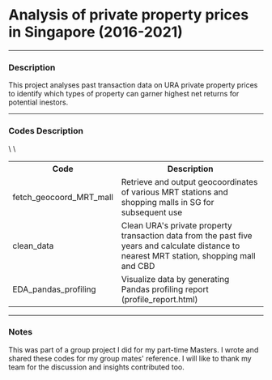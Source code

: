 <html>
  <body>
  <h1> Analysis of private property prices in Singapore (2016-2021) </h1>
  <hr>
  <h3> Description </h3>
 This project analyses past transaction data on URA private property prices to identify which types of property can garner highest net returns for potential inestors.
  <hr>
  
  <h3> Codes Description </h3>
  <table style="width:100%">
  <tr>
    <th>Code</th>
    <th>Description</th>
  </tr>
  <tr>
    <td>fetch_geocoord_MRT_mall</td>
    <td>Retrieve and output geocoordinates of various MRT stations and shopping malls in SG for subsequent use</td>
  </tr>
  <tr>
    <td>clean_data</td>
    <td> Clean URA's private property transaction data from the past five years and calculate distance to nearest MRT station, shopping mall and CBD</td>\
  </tr>
  <tr>
    <td>EDA_pandas_profiling</td>
    <td> Visualize data by generating Pandas profiling report (profile_report.html) </td>\
  </tr>
</table>
  
  <hr>
  <h3> Notes </h3>
  This was part of a group project I did for my part-time Masters. I wrote and shared these codes for my group mates' reference. I will like to thank my team for the discussion and insights contributed too.
  </body>
</html>
